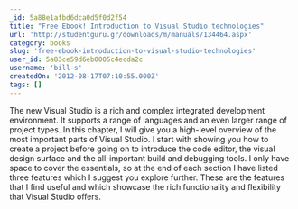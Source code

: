 ```yaml
---
_id: 5a88e1afbd6dca0d5f0d2f54
title: "Free Ebook! Introduction to Visual Studio technologies"
url: 'http://studentguru.gr/downloads/m/manuals/134464.aspx'
category: books
slug: 'free-ebook-introduction-to-visual-studio-technologies'
user_id: 5a83ce59d6eb0005c4ecda2c
username: 'bill-s'
createdOn: '2012-08-17T07:10:55.000Z'
tags: []
---
```


The new Visual Studio is a rich and complex integrated development environment. It supports a range of languages and an even larger range of project types. In this chapter, I will give you a high-level overview of the most important parts of Visual Studio. I start with showing you how to create a project before going on to introduce the code editor, the visual design surface and the all-important build and debugging tools.
I only have space to cover the essentials, so at the end of each section I have listed three features which I suggest you explore further. These are the features that I find useful and which showcase the rich functionality and flexibility that Visual Studio offers.
